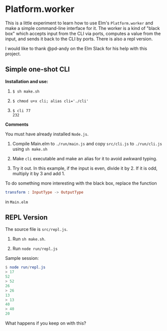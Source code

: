 # Platform.worker

This is a little experiment to learn how to use Elm's 
`Platform.worker` and make a simple command-line interface
for it.  The worker is a kind of "black box" which accepts 
input from the CLI via ports, computes a value from the input, and sends it back to the CLI
by ports.  There is also a repl version.

I would like to thank @pd-andy on the Elm Slack for his help
with this project.


## Simple one-shot CLI


**Installation and use:**

 1)  `$ sh make.sh `                     
 
 2)  `$ chmod u+x cli; alias cli='./cli'` 
 
 3)  `$ cli 77`                          
     `232`


**Comments**

You must have already installed `Node.js`.

1) Compile Main.elm to `./run/main.js` and
copy `src/cli.js` to `./run/cli.js` using 
`sh make.sh`

2) Make `cli` executable and make an alias for it
to avoid awkward typing.

3) Try it out.  In this example, if the input is
even, divide it by 2.  If it is odd, multiply it
by 3 and add 1.

To do something more interesting with the black box, replace
the function 

```elm
transform : InputType -> OutputType
```

in `Main.elm`

## REPL Version

The source file is `src/repl.js`.

1) Run `sh make.sh`.  

2) Run `node run/repl.js`

Sample session:

```elm
$ node run/repl.js
> 17
52
> 52
26
> 26
13
> 13
40
> 40
20
```

What happens if you keep on with this?